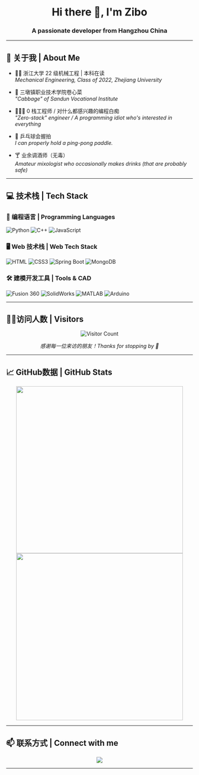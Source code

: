 <h1 align="center">Hi there 👋, I'm Zibo</h1>
<h3 align="center">A passionate developer from Hangzhou China</h3>

---

## 🌱 关于我 | About Me

- 🧑‍⚕️ 浙江大学 22 级机械工程 | 本科在读  
  *Mechanical Engineering, Class of 2022, Zhejiang University*
  
- 🥬 三墩镇职业技术学院卷心菜  
  *"Cabbage" of Sandun Vocational Institute*

- 👨🏻‍🔬 0 栈工程师 / 对什么都感兴趣的编程白痴  
  *"Zero-stack" engineer / A programming idiot who's interested in everything*

- 🏓 乒乓球会握拍  
  *I can properly hold a ping-pong paddle.*

- 🍸 业余调酒师（无毒）  
  *Amateur mixologist who occasionally makes drinks (that are probably safe)*

---

## 💻 技术栈 | Tech Stack

### 🔧 编程语言 | Programming Languages
![Python](https://img.shields.io/badge/Python-3776AB?style=for-the-badge&logo=python&logoColor=white)
![C++](https://img.shields.io/badge/C++-00599C?style=for-the-badge&logo=c%2b%2b&logoColor=white)
![JavaScript](https://img.shields.io/badge/JavaScript-F7DF1E?style=for-the-badge&logo=javascript&logoColor=black)

### 🖥️ Web 技术栈 | Web Tech Stack
![HTML](https://img.shields.io/badge/HTML-239120?style=for-the-badge&logo=html5&logoColor=white)
![CSS3](https://img.shields.io/badge/CSS3-1572B6?style=for-the-badge&logo=css3&logoColor=white)
![Spring Boot](https://img.shields.io/badge/Spring%20Boot-6DB33F?style=for-the-badge&logo=spring-boot&logoColor=white)
![MongoDB](https://img.shields.io/badge/MongoDB-47A248?style=for-the-badge&logo=mongodb&logoColor=white)

### 🛠 建模开发工具 | Tools & CAD
![Fusion 360](https://img.shields.io/badge/Fusion%20360-FF6C37?style=for-the-badge&logo=autodesk&logoColor=white)
![SolidWorks](https://img.shields.io/badge/SolidWorks-E2211C?style=for-the-badge&logo=solidworks&logoColor=white)
![MATLAB](https://img.shields.io/badge/MATLAB-0076A8?style=for-the-badge&logo=mathworks&logoColor=white)
![Arduino](https://img.shields.io/badge/Arduino-00979D?style=for-the-badge&logo=arduino&logoColor=white)

---

## 😶‍🌫️访问人数 | Visitors
<p align="center">
  <img src="https://profile-counter.glitch.me/SelfGala/count.svg" alt="Visitor Count" />
</p>

<p align="center">
  <i>感谢每一位来访的朋友！Thanks for stopping by 💖</i>
</p>

---

## 📈 GitHub数据 | GitHub Stats

<p align="center">
  <img src="https://github-readme-stats.vercel.app/api?username=SelfGala&show_icons=true&theme=default" width="450"/>
  <br/>
  <img src="https://github-readme-streak-stats.herokuapp.com/?user=SelfGala&theme=default" width="450"/>
</p>

---

## 📫 联系方式 | Connect with me

<p align="center">
  <a href="mailto:DZB180310@outlook.com"><img src="https://img.shields.io/badge/Email-D14836?style=flat&logo=gmail&logoColor=white"/></a>
</p>

---
